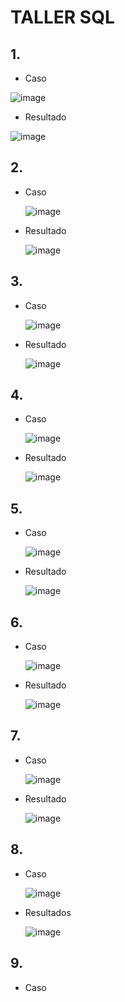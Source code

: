 # TALLER SQL

## 1.
- Caso
  
 ![image](https://github.com/user-attachments/assets/82c589d4-fa17-4a95-9c1c-25de1bd4a6f0)

- Resultado
  
 ![image](https://github.com/user-attachments/assets/46c066c3-e06b-42a4-a0ae-52aa92c6bcb0)

## 2.

- Caso

  ![image](https://github.com/user-attachments/assets/4250877c-07d3-40c8-8460-3b04dc224ec3)

- Resultado

  ![image](https://github.com/user-attachments/assets/65856a35-cea4-479b-ba33-57af4c19c033)

## 3.

- Caso

  ![image](https://github.com/user-attachments/assets/0347ce08-e47f-47cd-8363-b0f35ee3606f)

- Resultado

  ![image](https://github.com/user-attachments/assets/240a3d06-6bc5-4553-a7fd-6dee9dab1e89)

## 4.

- Caso

  ![image](https://github.com/user-attachments/assets/101431fe-5ae2-40bd-b326-73131618a17b)

- Resultado

  ![image](https://github.com/user-attachments/assets/16c04ba3-c6ab-4909-83db-f6b1664e1961)

## 5.

- Caso

  ![image](https://github.com/user-attachments/assets/9e9bd4d0-f295-4f6e-a696-6ae7f42a3943)

- Resultado

  ![image](https://github.com/user-attachments/assets/1453f123-6bea-412e-9bb9-6d2c8a5827c5)

## 6.

- Caso

  ![image](https://github.com/user-attachments/assets/5da553ab-d86c-439a-9137-2278c2cbd4d7)

- Resultado

  ![image](https://github.com/user-attachments/assets/e033ec9c-564e-434c-8a45-653adb69ec7e)

## 7.

- Caso

  ![image](https://github.com/user-attachments/assets/23eb2b7a-32f9-42e2-8186-b47f93eeda2e)

- Resultado

  ![image](https://github.com/user-attachments/assets/85e12136-d629-4a3d-a613-fa74f0f3b640)

## 8.

- Caso

  ![image](https://github.com/user-attachments/assets/20283176-e1f3-402b-8969-fc7b0cc62f3c)

- Resultados

  ![image](https://github.com/user-attachments/assets/4ff27d66-41cf-4c2c-91e7-f8ec9512f8ef)

## 9. 

- Caso

  
